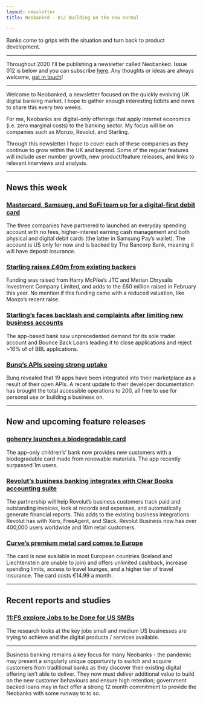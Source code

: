 ```yaml
---
layout: newsletter
title: Neobanked - 012 Building on the new normal 

---
```


Banks come to grips with the situation and turn back to product development.

---

Throughout 2020 I'll be publishing a newsletter called Neobanked. Issue 012 is below and you can subscribe [here](https://neobanked.substack.com). Any thoughts or ideas are always welcome, [get in touch](murdo.connochie@gmail.com)!

---

Welcome to Neobanked, a newsletter focused on the quickly evolving UK digital banking market. I hope to gather enough interesting tidbits and news to share this every two weeks.

For me, Neobanks are digital-only offerings that apply internet economics (i.e. zero marginal costs) to the banking sector. My focus will be on companies such as Monzo, Revolut, and Starling. 

Through this newsletter I hope to cover each of these companies as they continue to grow within the UK and beyond. Some of the regular features will include user number growth, new product/feature releases, and links to relevant interviews and analysis.

---

## News this week

### [Mastercard, Samsung, and SoFi team up for a digital-first debit card](http://mastercardcontentexchange.com/newsroom/press-releases/2020/may/introducing-samsung-money-by-sofi-do-more-with-your-money/)
The three companies have partnered to launched an everyday spending account with no fees, higher-interest earning cash management and both physical and digital debit cards (the latter in Samsung Pay’s wallet). The account is US only for now and is backed by The Bancorp Bank, meaning it will have deposit insurance.

### [Starling raises £40m from existing backers](https://techcrunch.com/2020/05/28/starling-banks-more-cash/)
Funding was raised from Harry McPike’s JTC and Merian Chrysalis Investment Company Limited, and adds to the £60 million raised in February this year. No mention if this funding came with a reduced valuation, like Monzo’s recent raise.

### [Starling’s faces backlash and complaints after limiting new business accounts](https://www.altfi.com/article/6588_starling-bank-struggles-to-get-bounce-back-loans-up-to-speed)
The app-based bank saw unprecedented demand for its sole trader account and Bounce Back Loans leading it to close applications and reject ~16% of of BBL applications.  

### [Bunq’s APIs seeing strong uptake](https://medium.com/bunq/how-bunqs-api-is-building-the-future-of-banking-for-you-f6eccb8ab9b3)
Bunq revealed that 19 apps have been integrated into their marketplace as a result of their open APIs. A recent update to their developer documentation has brought the total accessible operations to 200, all free to use for personal use or building a business on.

---

## New and upcoming feature releases

### [gohenry launches a biodegradable card](https://www.innovatefinance.com/news/banking-on-sustainability-gohenry-launches-the-first-biodegradable-debit-card-for-the-eco-conscious-kid/)
The app-only children’s’ bank now provides new customers with a biodegradable card made from renewable materials. The app recently surpassed 1m users.

### [Revolut’s business banking integrates with Clear Books accounting suite](https://www.altfi.com/article/6608_revolut-business-integrates-with-clear-books-for-sme-accounting)
The partnership will help Revolut’s business customers track paid and outstanding invoices, look at records and expenses, and automatically generate financial reports. This adds to the existing business integrations Revolut has with Xero, FreeAgent, and Slack. Revolut Business now has over 400,000 users worldwide and 10m retail customers.

### [Curve’s premium metal card comes to Europe](https://www.altfi.com/article/6601_curve-rolls-out-premium-metal-card-in-europe)
The card is now available in most European countries (Iceland and Liechtenstein are unable to join) and offers unlimited cashback, increase spending limits, access to travel lounges, and a higher tier of travel insurance. The card costs €14.99 a month.  

---

## Recent reports and studies

### [11:FS explore Jobs to be Done for US SMBs](https://info.11fs.com/hubfs/Digital%20SMB/Designing%20digital%20financial%20services%20that%20work%20for%20US%20SMBs.pdf)
The research looks at the key jobs small and medium US businesses are trying to achieve and the digital products / services available.

---

Business banking remains a key focus for many Neobanks - the pandemic may present a singularly unique opportunity to switch and acquire customers from traditional banks as they discover their existing digital offering isn’t able to deliver. They now must deliver additional value to build on the new customer behaviours and ensure high retention; government backed loans may in fact offer a strong 12 month commitment to provide the Neobanks with some runway to to so.